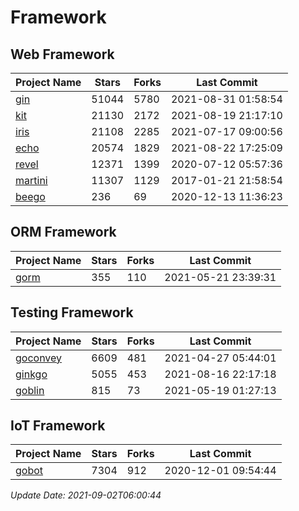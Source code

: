 # Framework

## Web Framework
| Project Name | Stars | Forks | Last Commit |
| ------------ | ----- | ----- | ----------- |
| [gin](https://github.com/gin-gonic/gin) | 51044 | 5780 | 2021-08-31 01:58:54 |
| [kit](https://github.com/go-kit/kit) | 21130 | 2172 | 2021-08-19 21:17:10 |
| [iris](https://github.com/kataras/iris) | 21108 | 2285 | 2021-07-17 09:00:56 |
| [echo](https://github.com/labstack/echo) | 20574 | 1829 | 2021-08-22 17:25:09 |
| [revel](https://github.com/revel/revel) | 12371 | 1399 | 2020-07-12 05:57:36 |
| [martini](https://github.com/go-martini/martini) | 11307 | 1129 | 2017-01-21 21:58:54 |
| [beego](https://github.com/astaxie/beego) | 236 | 69 | 2020-12-13 11:36:23 |

## ORM Framework
| Project Name | Stars | Forks | Last Commit |
| ------------ | ----- | ----- | ----------- |
| [gorm](https://github.com/jinzhu/gorm) | 355 | 110 | 2021-05-21 23:39:31 |

## Testing Framework
| Project Name | Stars | Forks | Last Commit |
| ------------ | ----- | ----- | ----------- |
| [goconvey](https://github.com/smartystreets/goconvey) | 6609 | 481 | 2021-04-27 05:44:01 |
| [ginkgo](https://github.com/onsi/ginkgo) | 5055 | 453 | 2021-08-16 22:17:18 |
| [goblin](https://github.com/franela/goblin) | 815 | 73 | 2021-05-19 01:27:13 |

## IoT Framework
| Project Name | Stars | Forks | Last Commit |
| ------------ | ----- | ----- | ----------- |
| [gobot](https://github.com/hybridgroup/gobot) | 7304 | 912 | 2020-12-01 09:54:44 |

*Update Date: 2021-09-02T06:00:44*